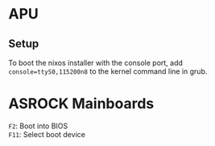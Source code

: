# APU

## Setup

To boot the nixos installer with the console port, add `console=ttyS0,115200n8` to the kernel command line in grub.

# ASROCK Mainboards

`F2`: Boot into BIOS\
`F11`: Select boot device
